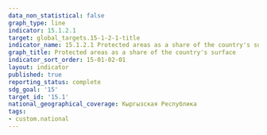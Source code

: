 ```yaml
---
data_non_statistical: false
graph_type: line
indicator: 15.1.2.1
target: global_targets.15-1-2-1-title
indicator_name: 15.1.2.1 Protected areas as a share of the country's surface
graph_title: Protected areas as a share of the country's surface
indicator_sort_order: 15-01-02-01
layout: indicator
published: true
reporting_status: complete
sdg_goal: '15'
target_id: '15.1'
national_geographical_coverage: Кыргызская Республика
tags:
- custom.national
---
```


